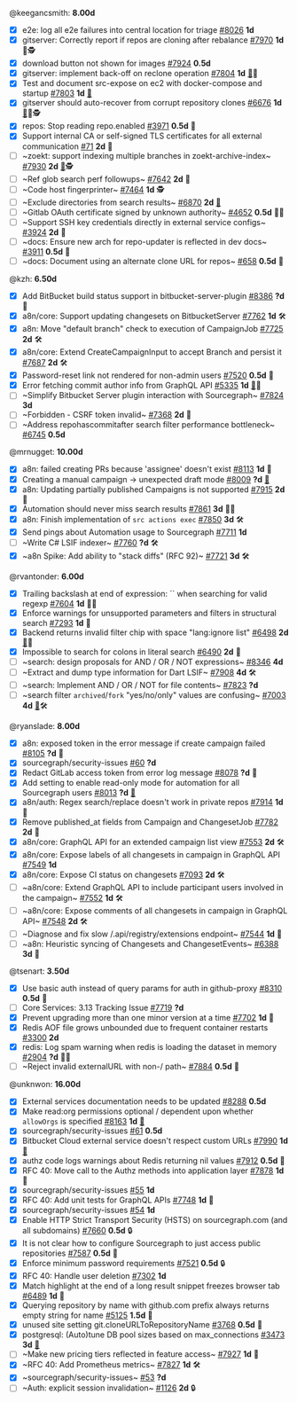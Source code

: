 
@keegancsmith: __8.00d__

- [x] e2e: log all e2e failures into central location for triage [#8026](https://github.com/sourcegraph/sourcegraph/issues/8026) __1d__ 
- [x] gitserver: Correctly report if repos are cloning after rebalance [#7970](https://github.com/sourcegraph/sourcegraph/issues/7970) __1d__ 🐛🕵️
- [x] download button not shown for images [#7924](https://github.com/sourcegraph/sourcegraph/issues/7924) __0.5d__ 
- [x] gitserver: implement back-off on reclone operation [#7804](https://github.com/sourcegraph/sourcegraph/issues/7804) __1d__ [👩](https://app.hubspot.com/contacts/2762526/company/555146901)🐛
- [x] Test and document src-expose on ec2 with docker-compose and startup [#7803](https://github.com/sourcegraph/sourcegraph/issues/7803) __1d__ [👩](https://app.hubspot.com/contacts/2762526/company/947819054)
- [x] gitserver should auto-recover from corrupt repository clones [#6676](https://github.com/sourcegraph/sourcegraph/issues/6676) __1d__ [👩](https://app.hubspot.com/contacts/2762526/company/407948923)🐛🕵️
- [x] repos: Stop reading repo.enabled [#3971](https://github.com/sourcegraph/sourcegraph/issues/3971) __0.5d__ 🧶
- [x] Support internal CA or self-signed TLS certificates for all external communication [#71](https://github.com/sourcegraph/sourcegraph/issues/71) __2d__ 👩
- [ ] ~zoekt: support indexing multiple branches in zoekt-archive-index~ [#7930](https://github.com/sourcegraph/sourcegraph/issues/7930) __2d__ [👩](https://app.hubspot.com/contacts/2762526/company/554338610)🕵️
- [ ] ~Ref glob search perf followups~ [#7642](https://github.com/sourcegraph/sourcegraph/issues/7642) __2d__ 🧶
- [ ] ~Code host fingerprinter~ [#7464](https://github.com/sourcegraph/sourcegraph/issues/7464) __1d__ 🕵️
- [ ] ~Exclude directories from search results~ [#6870](https://github.com/sourcegraph/sourcegraph/issues/6870) __2d__ [👩](https://app.hubspot.com/contacts/2762526/company/464956351)
- [ ] ~Gitlab OAuth certificate signed by unknown authority~ [#4652](https://github.com/sourcegraph/sourcegraph/issues/4652) __0.5d__ 🐛👩
- [ ] ~Support SSH key credentials directly in external service configs~ [#3924](https://github.com/sourcegraph/sourcegraph/issues/3924) __2d__ 👩
- [ ] ~docs: Ensure new arch for repo-updater is reflected in dev docs~ [#3911](https://github.com/sourcegraph/sourcegraph/issues/3911) __0.5d__ 🧶
- [ ] ~docs: Document using an alternate clone URL for repos~ [#658](https://github.com/sourcegraph/sourcegraph/issues/658) __0.5d__ 🧶

@kzh: __6.50d__

- [x] Add BitBucket build status support in bitbucket-server-plugin [#8386](https://github.com/sourcegraph/sourcegraph/issues/8386) __?d__ 👩
- [x] a8n/core: Support updating changesets on BitbucketServer [#7762](https://github.com/sourcegraph/sourcegraph/issues/7762) __1d__ 🛠️
- [x] a8n: Move "default branch" check to execution of CampaignJob [#7725](https://github.com/sourcegraph/sourcegraph/issues/7725) __2d__ 🛠️
- [x] a8n/core: Extend CreateCampaignInput to accept Branch and persist it [#7687](https://github.com/sourcegraph/sourcegraph/issues/7687) __2d__ 🛠️
- [x] Password-reset link not rendered for non-admin users [#7520](https://github.com/sourcegraph/sourcegraph/issues/7520) __0.5d__ 🐛
- [x] Error fetching commit author info from GraphQL API [#5335](https://github.com/sourcegraph/sourcegraph/issues/5335) __1d__ [👩](https://app.hubspot.com/contacts/2762526/company/814799425)🐛
- [ ] ~Simplify Bitbucket Server plugin interaction with Sourcegraph~ [#7824](https://github.com/sourcegraph/sourcegraph/issues/7824) __3d__ 
- [ ] ~Forbidden - CSRF token invalid~ [#7368](https://github.com/sourcegraph/sourcegraph/issues/7368) __2d__ 🐛
- [ ] ~Address repohascommitafter search filter performance bottleneck~ [#6745](https://github.com/sourcegraph/sourcegraph/issues/6745) __0.5d__ 

@mrnugget: __10.00d__

- [x] a8n: failed creating PRs because 'assignee' doesn't exist [#8113](https://github.com/sourcegraph/sourcegraph/issues/8113) __1d__ 🐛
- [x] Creating a manual campaign -> unexpected draft mode [#8009](https://github.com/sourcegraph/sourcegraph/issues/8009) __?d__ [👩](https://app.hubspot.com/contacts/2762526/company/608245740)
- [x] a8n: Updating partially published Campaigns is not supported [#7915](https://github.com/sourcegraph/sourcegraph/issues/7915) __2d__ 🐛
- [x] Automation should never miss search results [#7861](https://github.com/sourcegraph/sourcegraph/issues/7861) __3d__ 🐛🧶
- [x] a8n: Finish implementation of `src actions exec` [#7850](https://github.com/sourcegraph/sourcegraph/issues/7850) __3d__ 🛠️
- [x] Send pings about Automation usage to Sourcegraph [#7711](https://github.com/sourcegraph/sourcegraph/issues/7711) __1d__ 
- [ ] ~Write C# LSIF indexer~ [#7760](https://github.com/sourcegraph/sourcegraph/issues/7760) __?d__ 🛠️
- [x] ~a8n Spike: Add ability to "stack diffs" (RFC 92)~ [#7721](https://github.com/sourcegraph/sourcegraph/issues/7721) __3d__ 🛠️

@rvantonder: __6.00d__

- [x] Trailing backslash at end of expression: `` when searching for valid regexp [#7604](https://github.com/sourcegraph/sourcegraph/issues/7604) __1d__ 🐛👩
- [x] Enforce warnings for unsupported parameters and filters in structural search [#7293](https://github.com/sourcegraph/sourcegraph/issues/7293) __1d__ 🧶
- [x] Backend returns invalid filter chip with space "lang:ignore list" [#6498](https://github.com/sourcegraph/sourcegraph/issues/6498) __2d__ [👩](https://app.hubspot.com/contacts/2762526/company/419771425)🐛
- [x] Impossible to search for colons in literal search [#6490](https://github.com/sourcegraph/sourcegraph/issues/6490) __2d__ 🐛
- [ ] ~search: design proposals for AND / OR / NOT expressions~ [#8346](https://github.com/sourcegraph/sourcegraph/issues/8346) __4d__ 
- [ ] ~Extract and dump type information for Dart LSIF~ [#7908](https://github.com/sourcegraph/sourcegraph/issues/7908) __4d__ 🛠️
- [ ] ~search: Implement AND / OR / NOT for file contents~ [#7823](https://github.com/sourcegraph/sourcegraph/issues/7823) __?d__ 
- [ ] ~search filter `archived`/`fork` "yes/no/only" values are confusing~ [#7003](https://github.com/sourcegraph/sourcegraph/issues/7003) __4d__ [👩](https://app.hubspot.com/contacts/2762526/company/1749284052)🛠️

@ryanslade: __8.00d__

- [x] a8n: exposed token in the error message if create campaign failed [#8105](https://github.com/sourcegraph/sourcegraph/issues/8105) __?d__ 🐛
- [x] sourcegraph/security-issues [#60](https://github.com/sourcegraph/security-issues/issues/60) __?d__ 
- [x] Redact GitLab access token from error log message [#8078](https://github.com/sourcegraph/sourcegraph/issues/8078) __?d__ 🐛
- [x] Add setting to enable read-only mode for automation for all Sourcegraph users [#8013](https://github.com/sourcegraph/sourcegraph/issues/8013) __?d__ [👩](https://app.hubspot.com/contacts/2762526/company/608245740)
- [x] a8n/auth: Regex search/replace doesn't work in private repos [#7914](https://github.com/sourcegraph/sourcegraph/issues/7914) __1d__ 🐛
- [x] Remove published_at fields from Campaign and ChangesetJob [#7782](https://github.com/sourcegraph/sourcegraph/issues/7782) __2d__ 🧶
- [x] a8n/core: GraphQL API for an extended campaign list view [#7553](https://github.com/sourcegraph/sourcegraph/issues/7553) __2d__ 🛠️
- [x] a8n/core: Expose labels of all changesets in campaign in GraphQL API [#7549](https://github.com/sourcegraph/sourcegraph/issues/7549) __1d__ 
- [x] a8n/core: Expose CI status on changesets [#7093](https://github.com/sourcegraph/sourcegraph/issues/7093) __2d__ 🛠️
- [ ] ~a8n/core: Extend GraphQL API to include participant users involved in the campaign~ [#7552](https://github.com/sourcegraph/sourcegraph/issues/7552) __1d__ 🛠️
- [ ] ~a8n/core: Expose comments of all changesets in campaign in GraphQL API~ [#7548](https://github.com/sourcegraph/sourcegraph/issues/7548) __2d__ 🛠️
- [ ] ~Diagnose and fix slow /.api/registry/extensions endpoint~ [#7544](https://github.com/sourcegraph/sourcegraph/issues/7544) __1d__ 🧶
- [ ] ~a8n: Heuristic syncing of Changesets and ChangesetEvents~ [#6388](https://github.com/sourcegraph/sourcegraph/issues/6388) __3d__ 🧶

@tsenart: __3.50d__

- [x] Use basic auth instead of query params for auth in github-proxy  [#8310](https://github.com/sourcegraph/sourcegraph/issues/8310) __0.5d__ 🧶
- [ ] Core Services: 3.13 Tracking Issue [#7719](https://github.com/sourcegraph/sourcegraph/issues/7719) __?d__ 
- [x] Prevent upgrading more than one minor version at a time [#7702](https://github.com/sourcegraph/sourcegraph/issues/7702) __1d__ 🐛
- [x] Redis AOF file grows unbounded due to frequent container restarts [#3300](https://github.com/sourcegraph/sourcegraph/issues/3300) __2d__ 
- [x] redis: Log spam warning when redis is loading the dataset in memory [#2904](https://github.com/sourcegraph/sourcegraph/issues/2904) __?d__ 🐛👩
- [ ] ~Reject invalid externalURL with non-/ path~ [#7884](https://github.com/sourcegraph/sourcegraph/issues/7884) __0.5d__ 🐛

@unknwon: __16.00d__

- [x] External services documentation needs to be updated [#8288](https://github.com/sourcegraph/sourcegraph/issues/8288) __0.5d__ 
- [x] Make read:org permissions optional / dependent upon whether `allowOrgs` is specified [#8163](https://github.com/sourcegraph/sourcegraph/issues/8163) __1d__ [👩](https://app.hubspot.com/contacts/2762526/company/768958849)
- [x] sourcegraph/security-issues [#61](https://github.com/sourcegraph/security-issues/issues/61) __0.5d__ 
- [x] Bitbucket Cloud external service doesn't respect custom URLs [#7990](https://github.com/sourcegraph/sourcegraph/issues/7990) __1d__ [👩](https://app.hubspot.com/contacts/2762526/company/557475593)
- [x] authz code logs warnings about Redis returning nil values [#7912](https://github.com/sourcegraph/sourcegraph/issues/7912) __0.5d__ 🐛
- [x] RFC 40: Move call to the Authz methods into application layer [#7878](https://github.com/sourcegraph/sourcegraph/issues/7878) __1d__ 🧶
- [x] sourcegraph/security-issues [#55](https://github.com/sourcegraph/security-issues/issues/55) __1d__ 
- [x] RFC 40: Add unit tests for GraphQL APIs [#7748](https://github.com/sourcegraph/sourcegraph/issues/7748) __1d__ 🧶
- [x] sourcegraph/security-issues [#54](https://github.com/sourcegraph/security-issues/issues/54) __1d__ 
- [x] Enable HTTP Strict Transport Security (HSTS) on sourcegraph.com (and all subdomains) [#7660](https://github.com/sourcegraph/sourcegraph/issues/7660) __0.5d__ 🔒
- [x] It is not clear how to configure Sourcegraph to just access public repositories [#7587](https://github.com/sourcegraph/sourcegraph/issues/7587) __0.5d__ 🐛
- [x] Enforce minimum password requirements [#7521](https://github.com/sourcegraph/sourcegraph/issues/7521) __0.5d__ 🔒
- [x] RFC 40: Handle user deletion [#7302](https://github.com/sourcegraph/sourcegraph/issues/7302) __1d__ 
- [x] Match highlight at the end of a long result snippet freezes browser tab [#6489](https://github.com/sourcegraph/sourcegraph/issues/6489) __1d__ 🐛
- [x] Querying repository by name with github.com prefix always returns empty string for name [#5125](https://github.com/sourcegraph/sourcegraph/issues/5125) __1.5d__ 🐛
- [x] unused site setting git.cloneURLToRepositoryName [#3768](https://github.com/sourcegraph/sourcegraph/issues/3768) __0.5d__ 🧶
- [x] postgresql: (Auto)tune DB pool sizes based on max_connections [#3473](https://github.com/sourcegraph/sourcegraph/issues/3473) __3d__ [👩](https://app.hubspot.com/contacts/2762526/company/419771425)
- [ ] ~Make new pricing tiers reflected in feature access~ [#7927](https://github.com/sourcegraph/sourcegraph/issues/7927) __1d__ 🐛
- [x] ~RFC 40: Add Prometheus metrics~ [#7827](https://github.com/sourcegraph/sourcegraph/issues/7827) __1d__ 🛠️
- [x] ~sourcegraph/security-issues~ [#53](https://github.com/sourcegraph/security-issues/issues/53) __?d__ 
- [ ] ~Auth: explicit session invalidation~ [#1126](https://github.com/sourcegraph/sourcegraph/issues/1126) __2d__ 🔒
